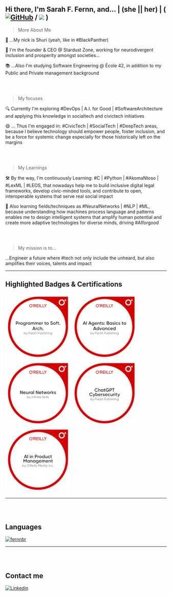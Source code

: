 ## Hi there, I'm Sarah F. Fernn, and... | (she || her) | ( [![GitHub](https://img.shields.io/github/followers/fernnbr?label=follow&style=social)](https://github.com/fernnbr) / ![](https://komarev.com/ghpvc/?username=fernnbr&color=006bed) )


> More About Me 

🔹 ...My nick is Shuri (yeah, like in #BlackPanther) 

💼 I'm the founder & CEO @ Stardust Zone, working for neurodivergent inclusion and prosperity amongst societies...

📚 ...Also I'm studying Software Engineering @ École 42, in addition to my Public and Private management background

<br></br>


> My focuses

🔍 Currently I'm exploring #DevOps | A.I. for Good | #SoftwareArchitecture and applying this knowledge in socialtech and civictech initiatives

😄 ... Thus I'm engaged in: #CivicTech | #SocialTech | #DeepTech areas, because I believe technology should empower people, foster inclusion, and be a force for systemic change especially for those historically left on the margins

<br></br>


> My Learnings

🛠️ By the way, I'm continuously Learning: #C | #Python | #AkomaNtoso | #LexML | #LEOS, that nowadays help me to build inclusive digital legal frameworks, develop civic-minded tools, and contribute to open, interoperable systems that serve real social impact

🤖 Also learning fields/techniques as #NeuralNetworks | #NLP | #ML, because understanding how machines process language and patterns enables me to design intelligent systems that amplify human potential and create more adaptive technologies for diverse minds, driving #AIforgood 

<br></br>

> My mission is to... 

...Engineer a future where #tech not only include the unheard, but also amplifies their voices, talents and impact


---
## Highlighted Badges & Certifications

[![From Programmer to Software Archtecture](programmer-to-soft-arch.png)](https://www.credly.com/badges/c7da8b1b-0e0f-4903-a826-88e798b4fc6c/public_url)
[![Ai Agents: Basic to Advanced](ai-agents-basics-to-advanced.png)](https://www.credly.com/badges/8b7d0eb4-c56e-41e4-bc4e-78fd0304856b/public_url)
[![Neural Networks](neural-networks.png)](https://www.credly.com/badges/2eccda5e-a68c-4e03-a22e-d85c674c6bbe/public_url)
[![ChatGPT Cybersecurity](chatgpt-cybersecurity.png)](https://www.credly.com/badges/69edba7b-52ce-4d48-aaaf-61eff9669749/public_url)
[![ChatGPT A.I. in Project Management](ai-in-product-management.png)](https://www.credly.com/badges/3efaddd2-9913-4ef1-a1f5-2e5d52777316/public_url)

---
<br></br>
## Languages

[![fernnbr](https://github-readme-stats.vercel.app/api/top-langs/?username=fernnbr&hide=html&layout=compact&theme=default)](https://github.com/anuraghazra/github-readme-stats)

---
<br></br>
## Contact me 

[![Linkedin](https://img.shields.io/badge/-fernnbr-blue?style=flat-square&logo=Linkedin&logoColor=white&link=https://www.linkedin.com/in/sarahfernn/)](https://www.linkedin.com/in/sarahfernn/)








